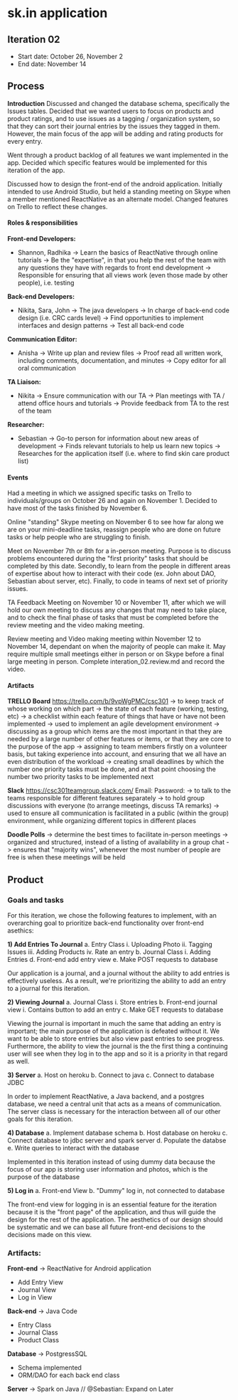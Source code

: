 # sk.in application

## Iteration 02

 * Start date: October 26, November 2
 * End date: November 14

## Process 
 **Introduction**
Discussed and changed the database schema, specifically the Issues tables. Decided that we wanted users to focus on products and product ratings, and to use issues as a tagging / organization system, so that they can sort their journal entries by the issues they tagged in them. However, the main focus of the app will be adding and rating products for every entry.

Went through a product backlog of all features we want implemented in the app. Decided which specific features would be implemented for this iteration of the app.

Discussed how to design the front-end of the android application. Initially intended to use Android Studio, but held a standing meeting on Skype when a member mentioned ReactNative as an alternate model. Changed features on Trello to reflect these changes.

#### Roles & responsibilities

**Front-end Developers:**
- Shannon, Radhika
-> Learn the basics of ReactNative through online tutorials
-> Be the "expertise", in that you help the rest of the team with any questions they have with regards to front end development
-> Responsible for ensuring that all views work (even those made by other people), i.e. testing

**Back-end Developers:**
- Nikita, Sara, John
-> The java developers
-> In charge of back-end code design (i.e. CRC cards level)
-> Find opportunities to implement interfaces and design patterns
-> Test all back-end code

**Communication Editor:**
- Anisha
-> Write up plan and review files
-> Proof read all written work, including comments, documentation, and minutes
-> Copy editor for all oral communication

**TA Liaison:**
- Nikita
-> Ensure communication with our TA
-> Plan meetings with TA / attend office hours and tutorials
-> Provide feedback from TA to the rest of the team

**Researcher:**
- Sebastian
-> Go-to person for information about new areas of development
-> Finds relevant tutorials to help us learn new topics
-> Researches for the application itself (i.e. where to find skin care product list)

#### Events

Had a meeting in which we assigned specific tasks on Trello to individuals/groups on October 26 and again on November 1. Decided to have most of the tasks finished by November 6. 

Online "standing" Skype meeting on November 6 to see how far along we are on your mini-deadline tasks, reassign people who are done on future tasks or help people who are struggling to finish.

Meet on November 7th or 8th for a in-person meeting. Purpose is to discuss problems encountered during the "first priority" tasks that should be completed by this date. Secondly, to learn from the people in different areas of expertise about how to interact with their code (ex. John about DAO, Sebastian about server, etc). Finally, to code in teams of next set of priority issues.

TA Feedback Meeting on November 10 or November 11, after which we will hold our own meeting to discuss any changes that may need to take place, and to check the final phase of tasks that must be completed before the review meeting and the video making meeting.

Review meeting and Video making meeting within November 12 to November 14, dependant on when the majority of people can make it. May require multiple small meetings either in person or on Skype before a final large meeting in person. Complete interation_02.review.md and record the video. 

#### Artifacts

**TRELLO Board**
https://trello.com/b/9vpWgPMC/csc301
-> to keep track of whose working on which part
-> the state of each feature (working, testing, etc)
-> a checklist within each feature of things that have or have not been implemented
-> used to implement an agile development environment
-> discussing as a group which items are the most important in that they are needed by a large number of other features or items, or that they are core to the purpose of the app
-> assigning to team members firstly on a volunteer basis, but taking experience into account, and ensuring that we all have an even distribution of the workload
-> creating small deadlines by which the number one priority tasks must be done, and at that point choosing the number two priority tasks to be implemented next

**Slack**
https://csc301teamgroup.slack.com/
Email: 
Password: 
-> to talk to the teams responsible for different features separately
-> to hold group discussions with everyone (to arrange meetings, discuss TA remarks)
-> used to ensure all communication is facilitated in a public (within the group) environment, while organizing different topics in different places

**Doodle Polls**
-> determine the best times to facilitate in-person meetings
-> organized and structured, instead of a listing of availability in a group chat
-> ensures that "majority wins", whenever the most number of people are free is when these meetings will be held

## Product

### Goals and tasks

For this iteration, we chose the following features to implement, with an overarching goal to prioritize back-end functionality over front-end asethics:

**1) Add Entries To Journal**
	a. Entry Class
		i. Uploading Photo
		ii. Tagging Issues
		iii. Adding Products
		iv. Rate an entry
	b. Journal Class
		i. Adding Entries
	d. Front-end add entry view
	e. Make POST requests to database

Our application is a journal, and a journal without the ability to add entries is effectively useless. As a result, we're prioritizing the ability to add an entry to a journal for this iteration.

**2) Viewing Journal**
	a. Journal Class
		i. Store entries
	b. Front-end journal view
		i. Contains button to add an entry
	c. Make GET requests to database

Viewing the journal is important in much the same that adding an entry is important; the main purpose of the application is defeated without it. We want to be able to store entries but also view past entries to see progress. Furthermore, the ability to view the journal is the the first thing a continuing user will see when they log in to the app and so it is a priority in that regard as well.

**3) Server**
	a. Host on heroku
	b. Connect to java
	c. Connect to database JDBC

In order to implement ReactNative, a Java backend, and a postgres database, we need a central unit that acts as a means of communication. The server class is necessary for the interaction between all of our other goals for this iteration. 

**4) Database**
	a. Implement database schema
	b. Host database on heroku
	c. Connect database to jdbc server and spark server
	d. Populate the databse
	e. Write queries to interact with the database

Implemented in this iteration instead of using dummy data because the focus of our app is storing user information and photos, which is the purpose of the database

**5) Log in**
	a. Front-end View
	b. "Dummy" log in, not connected to database

The front-end view for logging in is an essential feature for the iteration because it is the "front page" of the application,  and thus will guide the design for the rest of the application. The aesthetics of our design should be systematic and we can base all future front-end decisions to the decisions made on this view.

### Artifacts:

**Front-end**
-> ReactNative for Android application
 - Add Entry View
 - Journal View
 - Log in View

**Back-end**
-> Java Code
- Entry Class
- Journal Class
- Product Class

**Database**
-> PostgressSQL
- Schema implemented
- ORM/DAO for each back end class

**Server**
-> Spark on Java
// @Sebastian: Expand on Later
